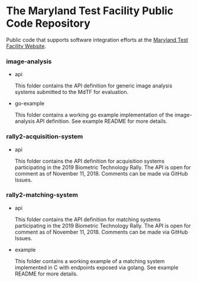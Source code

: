 # The Maryland Test Facility Public Code Repository

Public code that supports software integration efforts at the [Maryland Test Facility Website](https://mdtf.org).

### image-analysis
* api

	This folder contains the API definition for generic image analysis systems submitted to the MdTF for evaluation.
* go-example

	This folder contains a working go example implementation of the image-analysis API definition. See example README for more details.

### rally2-acquisition-system
* api

	This folder contains the API definition for acquisition systems participating in the 2019 Biometric Technology Rally. The API is open for comment as of November 11, 2018. Comments can be made via GitHub Issues.

### rally2-matching-system
* api

	This folder contains the API definition for matching systems participating in the 2019 Biometric Technology Rally. The API is open for comment as of November 11, 2018. Comments can be made via GitHub Issues.

* example

	This folder contains a working example of a matching system implemented in C with endpoints exposed via golang. See example README for more details.
